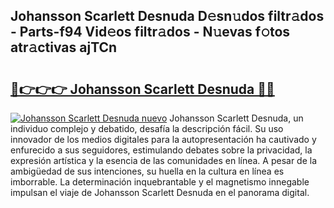 ## Johansson Scarlett Desnuda D𝚎sn𝚞dos filtr𝚊dos - Parts-f94 Vid𝚎os filtr𝚊dos - N𝚞evas f𝚘tos atr𝚊ctivas ajTCn

# <h2><a href="http://mb6vfnd.tromn.icu/?c=Johansson+Scarlett+Desnuda">🔗👉👉👉 Johansson Scarlett Desnuda 🔗🔗</a></h2>

[![Johansson Scarlett Desnuda nuevo](https://i.imgur.com/pEAQMta.gif)](http://mb6vfnd.tromn.icu/?c=Johansson+Scarlett+Desnuda)
Johansson Scarlett Desnuda, un individuo complejo y debatido, desafía la descripción fácil. Su uso innovador de los medios digitales para la autopresentación ha cautivado y enfurecido a sus seguidores, estimulando debates sobre la privacidad, la expresión artística y la esencia de las comunidades en línea. A pesar de la ambigüedad de sus intenciones, su huella en la cultura en línea es imborrable. La determinación inquebrantable y el magnetismo innegable impulsan el viaje de Johansson Scarlett Desnuda en el panorama digital.
